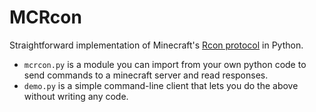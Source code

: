 # MCRcon

Straightforward implementation of Minecraft's
[Rcon protocol](http://wiki.vg/Rcon) in Python.

* `mcrcon.py` is a module you can import from your own python code to send
  commands to a minecraft server and read responses.
* `demo.py` is a simple command-line client that lets you do the above without
  writing any code.
